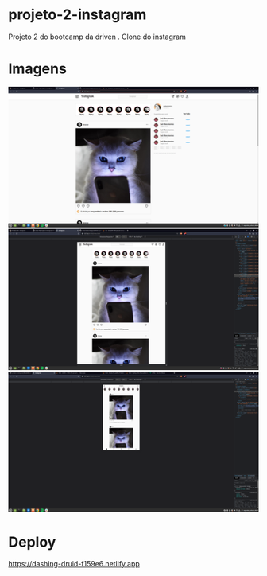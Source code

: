 # projeto-2-instagram
Projeto 2 do bootcamp da driven . Clone do instagram
# Imagens
<img src="/img/instagram-desktop.png">
<img src="/img/instagram-mobile1.png">
<img src="/img/instagram-mobile2.png">

# Deploy
<a href="https://dashing-druid-f159e6.netlify.app">https://dashing-druid-f159e6.netlify.app</a>
